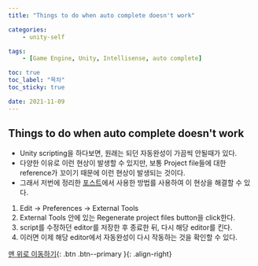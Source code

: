 ```yaml
---
title: "Things to do when auto complete doesn't work"

categories:
    - unity-self

tags:
    - [Game Engine, Unity, Intellisense, auto complete]

toc: true
toc_label: "목차"
toc_sticky: true

date: 2021-11-09
---
```


## Things to do when auto complete doesn't work
- Unity scripting을 하다보면, 원래는 되던 자동완성이 가끔씩 안될때가 있다.
- 다양한 이유로 이런 현상이 발생할 수 있지만, 보통 Project file들에 대한 reference가 꼬이기 때문에 이런 현상이 발생되는 것이다.
- 그래서 저번에 정리한 [포스트](https://sadoe3.github.io/unity-self/chapter8/)에서 사용한 방법를 사용하여 이 현상을 해결할 수 있다.
1. Edit -> Preferences -> External Tools
2. External Tools 안에 있는 Regenerate project files button을 click한다.
3. script를 수정하던 editor를 저장한 후 종료한 뒤, 다시 해당 editor를 킨다.
4. 이러면 이제 해당 editor에서 자동완성이 다시 작동하는 것을 확인할 수 있다.

[맨 위로 이동하기](#){: .btn .btn--primary }{: .align-right}